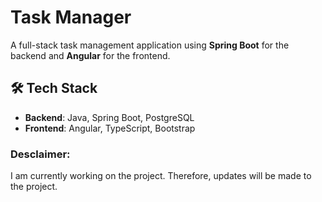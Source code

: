 # Task Manager

A full-stack task management application using **Spring Boot** for the backend and **Angular** for the frontend.

## 🛠 Tech Stack
- **Backend**: Java, Spring Boot, PostgreSQL
- **Frontend**: Angular, TypeScript, Bootstrap

### Desclaimer:

I am currently working on the project. Therefore, updates will be made to the project.

